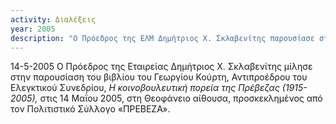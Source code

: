 ```yaml
---
activity: Διαλέξεις
year: 2005
description: "Ο Πρόεδρος της ΕΛΜ Δημήτριος Χ. Σκλαβενίτης παρουσίασε στην Πρέβεζα στις 14 Μαΐου 2005 το βιβλίο του Γεωργίου Κούρτη, *Η Κοινοβουλευτική πορεία της Πρέβεζας \(1915-2005\).*"
---
```

14-5-2005 Ο Πρόεδρος της Εταιρείας Δημήτριος Χ. Σκλαβενίτης μίλησε στην παρουσίαση του βιβλίου του Γεωργίου Κούρτη, Αντιπροέδρου του Ελεγκτικού Συνεδρίου, *Η κοινοβουλευτική πορεία της Πρέβεζας \(1915-2005\),* στις 14 Μαΐου 2005, στη Θεοφάνειο αίθουσα, προσκεκλημένος από τον Πολιτιστικό Σύλλογο «ΠΡΕΒΕΖΑ».
